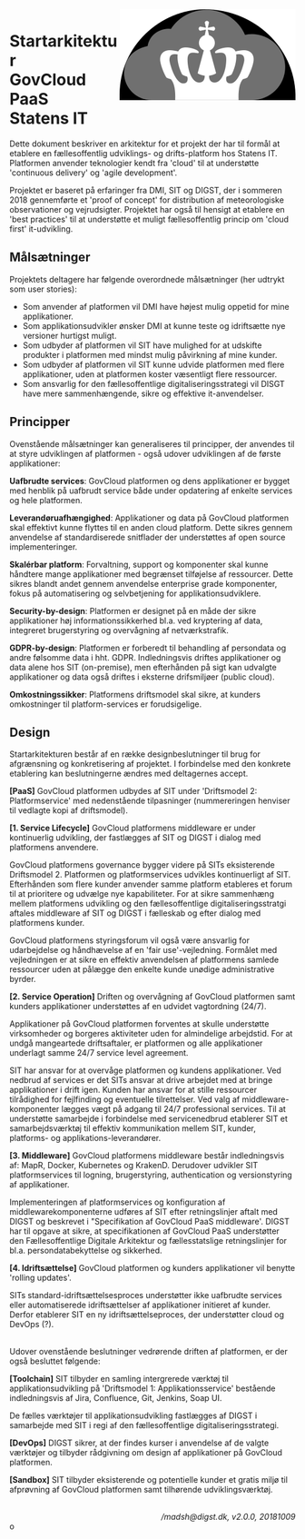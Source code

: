 <img src="cloud.svg" align="right">

# Startarkitektur <br> GovCloud PaaS<br> Statens IT

Dette dokument beskriver en arkitektur for et projekt der har til formål at etablere en fællesoffentlig udviklings- og drifts-platform hos Statens IT. Platformen anvender teknologier kendt fra 'cloud' til at understøtte 'continuous delivery' og 'agile development'.

Projektet er baseret på erfaringer fra DMI, SIT og DIGST, der i sommeren 2018 gennemførte et 'proof of concept' for distribution af meteorologiske observationer og vejrudsigter. Projektet har også til hensigt at etablere en 'best practices' til at understøtte et muligt fællesoffentlig princip om 'cloud first' it-udvikling.


## Målsætninger
Projektets deltagere har følgende overordnede målsætninger (her udtrykt som user stories):

- Som anvender af platformen vil DMI have højest mulig oppetid for mine applikationer.
- Som applikationsudvikler ønsker DMI at kunne teste og idriftsætte nye versioner hurtigst muligt.
- Som udbyder af platformen vil SIT have mulighed for at udskifte produkter i platformen med mindst mulig påvirkning af mine kunder.
- Som udbyder af platformen vil SIT kunne udvide platformen med flere applikationer, uden at platformen koster væsentligt flere ressourcer.
- Som ansvarlig for den fællesoffentlige digitaliseringsstrategi vil DISGT have mere sammenhængende, sikre og effektive it-anvendelser.

## Principper
Ovenstående målsætninger kan generaliseres til principper, der anvendes til at styre udviklingen af platformen - også udover udviklingen af de første applikationer:

**Uafbrudte services**: GovCloud platformen og dens applikationer er bygget med henblik på uafbrudt service både under opdatering af enkelte services og hele platformen.

**Leverandøruafhængighed**: Applikationer og data på GovCloud platformen skal effektivt kunne flyttes til en anden cloud platform. Dette sikres gennem anvendelse af standardiserede snitflader der understøttes af open source implementeringer.

**Skalérbar platform**: Forvaltning, support og komponenter skal kunne håndtere mange applikationer med begrænset tilføjelse af ressourcer. Dette sikres blandt andet gennem anvendelse enterprise grade komponenter, fokus på automatisering og selvbetjening for applikationsudviklere.

**Security-by-design**: Platformen er designet på en måde der sikre applikationer høj informationssikkerhed bl.a. ved kryptering af data, integreret brugerstyring og overvågning af netværkstrafik.

**GDPR-by-design**: Platformen er forberedt til behandling af persondata og andre følsomme data i hht. GDPR. Indledningsvis driftes applikationer og data alene hos SIT (on-premise), men efterhånden på sigt kan udvalgte applikationer og data også driftes i eksterne drifsmiljøer (public cloud).

**Omkostningssikker**: Platformens driftsmodel skal sikre, at kunders omkostninger til platform-services er forudsigelige.

## Design
Startarkitekturen består af en række designbeslutninger til brug for afgrænsning og konkretisering af projektet. I forbindelse med den konkrete etablering kan beslutningerne ændres med deltagernes accept.

**[PaaS]** GovCloud platformen udbydes af SIT under 'Driftsmodel 2: Platformservice' med nedenstående tilpasninger (nummereringen henviser til vedlagte kopi af driftsmodel).


**[1. Service Lifecycle]** GovCloud platformens middleware er under kontinuerlig udvikling, der fastlægges af SIT og DIGST i dialog med platformens anvendere.

GovCloud platformens governance bygger videre på SITs eksisterende Driftsmodel 2. Platformen og platformservices udvikles kontinuerligt af SIT. Efterhånden som flere kunder anvender samme platform etableres et forum til at prioritere og udvælge nye kapabiliteter. For at sikre sammenhæng mellem platformens udvikling og den fællesoffentlige digitaliseringsstratgi aftales middleware af SIT og DIGST i fælleskab og efter dialog med platformens kunder.

GovCloud platformens styringsforum vil også være ansvarlig for udarbejdelse og håndhævelse af en 'fair use'-vejledning. Formålet med vejledningen er at sikre en effektiv anvendelsen af platformens samlede ressourcer uden at pålægge den enkelte kunde unødige administrative byrder.

**[2. Service Operation]** Driften og overvågning af GovCloud platformen samt kunders applikationer understøttes af en udvidet vagtordning (24/7).

Applikationer på GovCloud platformen forventes at skulle understøtte virksomheder og borgeres aktiviteter uden for almindelige arbejdstid. For at undgå mangeartede driftsaftaler, er platformen og alle applikationer underlagt samme 24/7 service level agreement.

SIT har ansvar for at overvåge platformen og kundens applikationer. Ved nedbrud af services er det SITs ansvar at drive arbejdet med at bringe applikationer i drift igen. Kunden har ansvar for at stille ressourcer tilrådighed for fejlfinding og eventuelle tilrettelser. Ved valg af middleware-komponenter lægges vægt på adgang til 24/7 professional services. Til at understøtte samarbejde i forbindelse med servicenedbrud etablerer SIT et samarbejdsværktøj til effektiv kommunikation mellem SIT, kunder, platforms- og applikations-leverandører.


**[3. Middleware]** GovCloud platformens middleware består indledningsvis af: MapR, Docker, Kubernetes og KrakenD. Derudover udvikler SIT platformservices til logning, brugerstyring, authentication og versionstyring af applikationer.

Implementeringen af platformservices og konfiguration af middlewarekomponenterne udføres af SIT efter retningslinjer aftalt med DIGST og beskrevet i "Specifikation af GovCloud PaaS middleware'. DIGST har til opgave at sikre, at specifikationen af GovCloud PaaS understøtter den Fællesoffentlige Digitale Arkitektur og fællesstatslige retningslinjer for bl.a. persondatabekyttelse og sikkerhed.

**[4. Idriftsættelse]** GovCloud platformen og kunders applikationer vil benytte 'rolling updates'.

SITs standard-idriftsættelsesproces understøtter ikke uafbrudte services eller automatiserede idriftsættelser af applikationer initieret af kunder. Derfor etablerer SIT en ny idriftsættelseproces, der understøtter cloud og DevOps (?).

<br>
Udover ovenstående beslutninger vedrørende driften af platformen, er der også besluttet følgende:

**[Toolchain]** SIT tilbyder en samling intergrerede værktøj til applikationsudvikling  på 'Driftsmodel 1: Applikationsservice' bestående indledningsvis af Jira, Confluence, Git, Jenkins, Soap UI.

De fælles værktøjer til applikationsudvikling fastlægges af DIGST i samarbejde med SIT i regi af den fællesoffentlige digitaliseringsstrategi.

**[DevOps]** DIGST sikrer, at der findes kurser i anvendelse af de valgte værktøjer og tilbyder rådgivning om design af applikationer på GovCloud platformen.

**[Sandbox]** SIT tilbyder eksisterende og potentielle kunder et gratis miljø til afprøvning af GovCloud platformen samt tilhørende udviklingsværktøj.

<br>
<div align=right style="font-style: italic;">/madsh@digst.dk, v2.0.0, 20181009</div>
o
